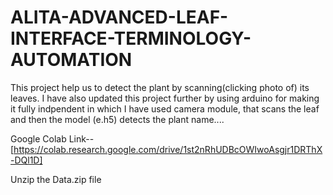 # ALITA-ADVANCED-LEAF-INTERFACE-TERMINOLOGY-AUTOMATION

This project help us to detect the plant by scanning(clicking photo of) its leaves.
I have also updated this project further by using arduino for making it fully indpendent in which I have used camera module, that scans the leaf and then the model (e.h5) detects the plant name....

Google Colab Link--
[https://colab.research.google.com/drive/1st2nRhUDBcOWIwoAsgjr1DRThX-DQl1D]

Unzip the Data.zip file
